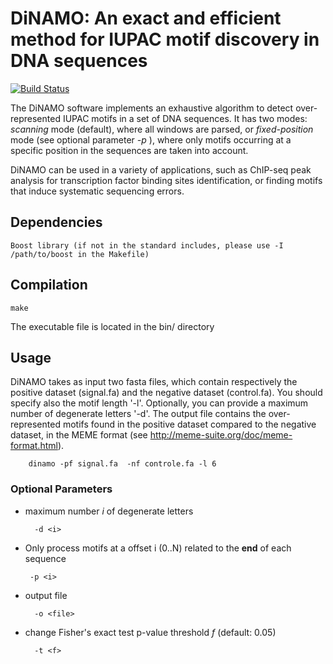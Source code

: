 # DiNAMO: An exact and efficient method for IUPAC motif discovery in DNA sequences

[![Build Status](https://travis-ci.org/bonsai-team/DiNAMO.svg?branch=master)](https://travis-ci.org/bonsai-team/DiNAMO)

The DiNAMO software implements an exhaustive algorithm to detect over-represented IUPAC motifs in a set of DNA sequences. It has two modes: *scanning* mode (default), where all windows are parsed, or *fixed-position* mode (see optional parameter *-p* ), where only motifs occurring at a specific position in the sequences are taken into account.  

DiNAMO can be used in a variety of applications, such as ChIP-seq peak analysis for transcription factor binding sites identification, or finding motifs that induce systematic sequencing errors.

## Dependencies

    Boost library (if not in the standard includes, please use -I /path/to/boost in the Makefile)


## Compilation
    make

The executable file is located in the bin/ directory

## Usage

DiNAMO takes as input two fasta files, which contain respectively the positive dataset (signal.fa) and the negative dataset (control.fa). You should specify also the motif length '-l'. Optionally, you can provide a maximum number of degenerate letters '-d'. The output file contains the over-represented motifs found in the positive dataset compared to the negative dataset, in the MEME format (see http://meme-suite.org/doc/meme-format.html).

        dinamo -pf signal.fa  -nf controle.fa -l 6

### Optional Parameters


* maximum number *i* of degenerate letters

        -d <i>

*  Only process motifs at a offset i (0..N)  related to the **end** of each sequence

        -p <i>

* output file

        -o <file>

* change Fisher's exact test p-value threshold *f* (default: 0.05)

        -t <f>
